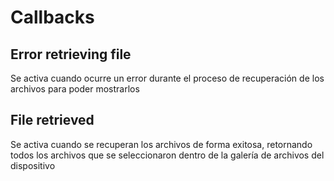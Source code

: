 # Callbacks

## Error retrieving file

Se activa cuando ocurre un error durante el proceso de recuperación de los archivos para poder mostrarlos

## File retrieved

Se activa cuando se recuperan los archivos de forma exitosa, retornando todos los archivos que se seleccionaron dentro de la galería de archivos del dispositivo

